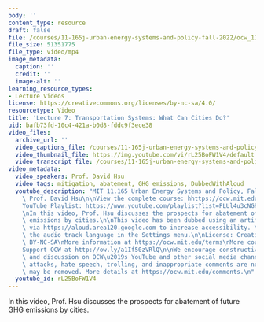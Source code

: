 ```yaml
---
body: ''
content_type: resource
draft: false
file: /courses/11-165j-urban-energy-systems-and-policy-fall-2022/ocw_11165_lecture07_2022sep28-1403_360p_16_9.mp4
file_size: 51351775
file_type: video/mp4
image_metadata:
  caption: ''
  credit: ''
  image-alt: ''
learning_resource_types:
- Lecture Videos
license: https://creativecommons.org/licenses/by-nc-sa/4.0/
resourcetype: Video
title: 'Lecture 7: Transportation Systems: What Can Cities Do?'
uid: bafb73fd-10c4-421a-b0d8-fddc9f3ece38
video_files:
  archive_url: ''
  video_captions_file: /courses/11-165j-urban-energy-systems-and-policy-fall-2022/1lZHlotI1vA0O4FHhBVT1CABpty3Qf-TV_transcript.webvtt
  video_thumbnail_file: https://img.youtube.com/vi/rL25BoFW1V4/default.jpg
  video_transcript_file: /courses/11-165j-urban-energy-systems-and-policy-fall-2022/1lZHlotI1vA0O4FHhBVT1CABpty3Qf-TV_transcript.pdf
video_metadata:
  video_speakers: Prof. David Hsu
  video_tags: mitigation, abatement, GHG emissions, DubbedWithAloud
  youtube_description: "MIT 11.165 Urban Energy Systems and Policy, Fall 2022\nInstructor:\
    \ Prof. David Hsu\n\nView the complete course: hhttps://ocw.mit.edu/courses/11-165j-urban-energy-systems-and-policy-fall-2022/\n\
    YouTube Playlist: https://www.youtube.com/playlist?list=PLUl4u3cNGP63SEOB1q95TFs0hwyf1d7BG\n\
    \nIn this video, Prof. Hsu discusses the prospects for abatement of future GHG\
    \ emissions by cities.\n\nThis video has been dubbed using an artificial voice\
    \ via https://aloud.area120.google.com to increase accessibility. You can change\
    \ the audio track language in the Settings menu.\n\nLicense: Creative Commons\
    \ BY-NC-SA\nMore information at https://ocw.mit.edu/terms\nMore courses at https://ocw.mit.edu\n\
    Support OCW at http://ow.ly/a1If50zVRlQ\n\nWe encourage constructive comments\
    \ and discussion on OCW\u2019s YouTube and other social media channels. Personal\
    \ attacks, hate speech, trolling, and inappropriate comments are not allowed and\
    \ may be removed. More details at https://ocw.mit.edu/comments.\n"
  youtube_id: rL25BoFW1V4
---
```

In this video, Prof. Hsu discusses the prospects for abatement of future GHG emissions by cities.
